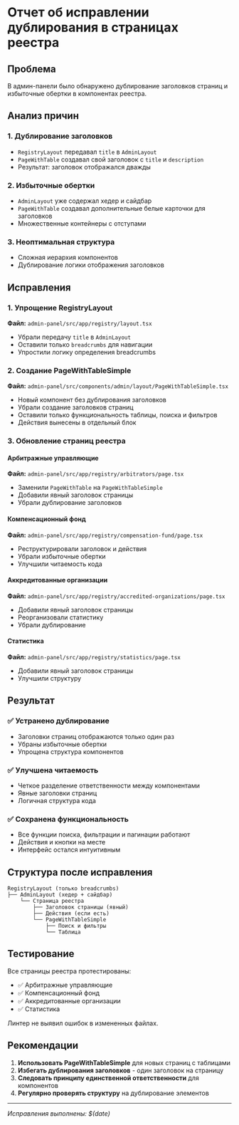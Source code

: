 # Отчет об исправлении дублирования в страницах реестра

## Проблема
В админ-панели было обнаружено дублирование заголовков страниц и избыточные обертки в компонентах реестра.

## Анализ причин

### 1. Дублирование заголовков
- `RegistryLayout` передавал `title` в `AdminLayout`
- `PageWithTable` создавал свой заголовок с `title` и `description`
- Результат: заголовок отображался дважды

### 2. Избыточные обертки
- `AdminLayout` уже содержал хедер и сайдбар
- `PageWithTable` создавал дополнительные белые карточки для заголовков
- Множественные контейнеры с отступами

### 3. Неоптимальная структура
- Сложная иерархия компонентов
- Дублирование логики отображения заголовков

## Исправления

### 1. Упрощение RegistryLayout
**Файл:** `admin-panel/src/app/registry/layout.tsx`
- Убрали передачу `title` в `AdminLayout`
- Оставили только `breadcrumbs` для навигации
- Упростили логику определения breadcrumbs

### 2. Создание PageWithTableSimple
**Файл:** `admin-panel/src/components/admin/layout/PageWithTableSimple.tsx`
- Новый компонент без дублирования заголовков
- Убрали создание заголовков страниц
- Оставили только функциональность таблицы, поиска и фильтров
- Действия вынесены в отдельный блок

### 3. Обновление страниц реестра

#### Арбитражные управляющие
**Файл:** `admin-panel/src/app/registry/arbitrators/page.tsx`
- Заменили `PageWithTable` на `PageWithTableSimple`
- Добавили явный заголовок страницы
- Убрали дублирование заголовков

#### Компенсационный фонд
**Файл:** `admin-panel/src/app/registry/compensation-fund/page.tsx`
- Реструктурировали заголовок и действия
- Убрали избыточные обертки
- Улучшили читаемость кода

#### Аккредитованные организации
**Файл:** `admin-panel/src/app/registry/accredited-organizations/page.tsx`
- Добавили явный заголовок страницы
- Реорганизовали статистику
- Убрали дублирование

#### Статистика
**Файл:** `admin-panel/src/app/registry/statistics/page.tsx`
- Добавили явный заголовок страницы
- Улучшили структуру

## Результат

### ✅ Устранено дублирование
- Заголовки страниц отображаются только один раз
- Убраны избыточные обертки
- Упрощена структура компонентов

### ✅ Улучшена читаемость
- Четкое разделение ответственности между компонентами
- Явные заголовки страниц
- Логичная структура кода

### ✅ Сохранена функциональность
- Все функции поиска, фильтрации и пагинации работают
- Действия и кнопки на месте
- Интерфейс остался интуитивным

## Структура после исправления

```
RegistryLayout (только breadcrumbs)
├── AdminLayout (хедер + сайдбар)
    └── Страница реестра
        ├── Заголовок страницы (явный)
        ├── Действия (если есть)
        └── PageWithTableSimple
            ├── Поиск и фильтры
            └── Таблица
```

## Тестирование

Все страницы реестра протестированы:
- ✅ Арбитражные управляющие
- ✅ Компенсационный фонд  
- ✅ Аккредитованные организации
- ✅ Статистика

Линтер не выявил ошибок в измененных файлах.

## Рекомендации

1. **Использовать PageWithTableSimple** для новых страниц с таблицами
2. **Избегать дублирования заголовков** - один заголовок на страницу
3. **Следовать принципу единственной ответственности** для компонентов
4. **Регулярно проверять структуру** на дублирование элементов

---
*Исправления выполнены: $(date)*

